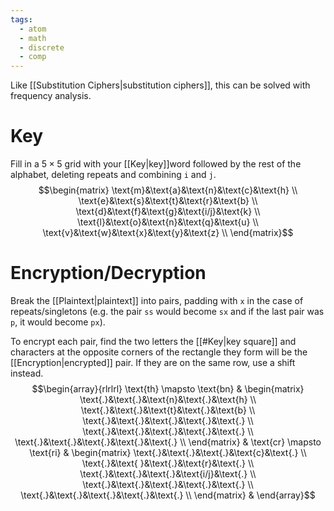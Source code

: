 ```yaml
---
tags:
  - atom
  - math
  - discrete
  - comp
---
```

Like [[Substitution Ciphers|substitution ciphers]], this can be solved with frequency analysis.
# Key
Fill in a $5\times 5$ grid with your [[Key|key]]word followed by the rest of the alphabet, deleting repeats and combining `i` and `j`.
$$\begin{matrix}
	\text{m}&\text{a}&\text{n}&\text{c}&\text{h} \\
	\text{e}&\text{s}&\text{t}&\text{r}&\text{b} \\
	\text{d}&\text{f}&\text{g}&\text{i/j}&\text{k} \\
	\text{l}&\text{o}&\text{n}&\text{q}&\text{u} \\
	\text{v}&\text{w}&\text{x}&\text{y}&\text{z} \\
\end{matrix}$$
# Encryption/Decryption
Break the [[Plaintext|plaintext]] into pairs, padding with `x` in the case of repeats/singletons (e.g. the pair `ss` would become `sx` and if the last pair was `p`, it would become `px`).

To encrypt each pair, find the two letters the [[#Key|key square]] and characters at the opposite corners of the rectangle they form will be the [[Encryption|encrypted]] pair. If they are on the same row, use a shift instead.
$$\begin{array}{rlrlrl}
	\text{th} \mapsto \text{bn} &
	\begin{matrix}
		\text{.}&\text{.}&\text{n}&\text{.}&\text{h} \\
		\text{.}&\text{.}&\text{t}&\text{.}&\text{b} \\
		\text{.}&\text{.}&\text{.}&\text{.}&\text{.} \\
		\text{.}&\text{.}&\text{.}&\text{.}&\text{.} \\
		\text{.}&\text{.}&\text{.}&\text{.}&\text{.} \\
	\end{matrix} &
	\text{cr} \mapsto \text{ri} &
	\begin{matrix}
		\text{.}&\text{.}&\text{.}&\text{c}&\text{.} \\
		\text{.}&\text{ }&\text{.}&\text{r}&\text{.} \\
		\text{.}&\text{.}&\text{.}&\text{i/j}&\text{.} \\
		\text{.}&\text{.}&\text{.}&\text{.}&\text{.} \\
		\text{.}&\text{.}&\text{.}&\text{.}&\text{.} \\
	\end{matrix} &
\end{array}$$
